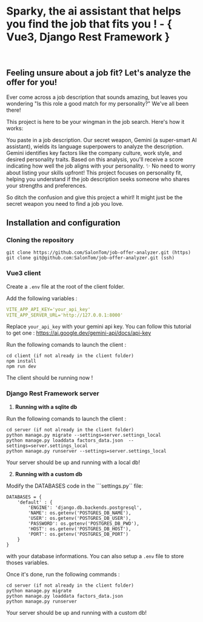# Sparky, the ai assistant that helps you find the job that fits you ! - { Vue3, Django Rest Framework }

<br>

## Feeling unsure about a job fit? Let's analyze the offer for you!
Ever come across a job description that sounds amazing, but leaves you wondering  "Is this role a good match for my personality?"  We've all been there!

This project is here to be your wingman in the job search.   Here's how it works:

You paste in a job description.
Our secret weapon, Gemini (a super-smart AI assistant), wields its language superpowers to analyze the description.
Gemini identifies key factors like the company culture, work style, and desired personality traits.
Based on this analysis, you'll receive a score indicating how well the job aligns with your personality. ✨
No need to worry about listing your skills upfront!  This project focuses on personality fit, helping you understand if the job description seeks someone who shares your strengths and preferences.

So ditch the confusion and give this project a whirl!  It might just be the secret weapon you need to find a job you love.

## Installation and configuration

### Cloning the repository

```
git clone https://github.com/SalonTom/job-offer-analyzer.git (https)
git clone git@github.com:SalonTom/job-offer-analyzer.git (ssh)
```

### Vue3 client


Create a ```.env``` file at the root of the client folder.

Add the following variables :

```yml
VITE_APP_API_KEY='your_api_key'
VITE_APP_SERVER_URL='http://127.0.0.1:8000'
```

Replace ```your_api_key``` with your gemini api key. You can follow this tutorial to get one : https://ai.google.dev/gemini-api/docs/api-key


Run the following comands to launch the client :


```
cd client (if not already in the client folder)
npm install
npm run dev
```

The client should be running now !


### Django Rest Framework server

1. <b>Running with a sqlite db</b>

Run the following comands to launch the client :


```
cd server (if not already in the client folder)
python manage.py migrate --settings=server.settings_local
python manage.py loaddata factors_data.json  --settings=server.settings_local
python manage.py runserver --settings=server.settings_local
```

Your server should be up and running with a local db!

2. <b>Running with a custom db</b>

Modify the DATABASES code in the ```settings.py`` file:

```
DATABASES = {
    'default' : {
        'ENGINE': 'django.db.backends.postgresql',
        'NAME': os.getenv('POSTGRES_DB_NAME'),
        'USER': os.getenv('POSTGRES_DB_USER'),
        'PASSWORD': os.getenv('POSTGRES_DB_PWD'),
        'HOST': os.getenv('POSTGRES_DB_HOST'),
        'PORT': os.getenv('POSTGRES_DB_PORT')
    }
}
```

with your database informations. You can also setup a ```.env``` file to store thoses variables.

Once it's done, run the following commands :

```
cd server (if not already in the client folder)
python manage.py migrate
python manage.py loaddata factors_data.json
python manage.py runserver
```

Your server should be up and running with a custom db!